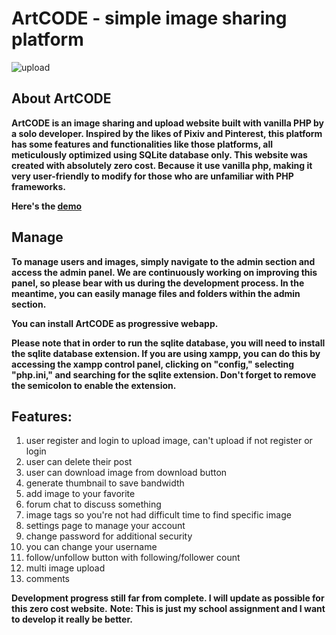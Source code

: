 
# ArtCODE - simple image sharing platform

![upload](https://test-artcode.artworldjp.repl.co/images/example/01.png)
## About ArtCODE 
**ArtCODE is an image sharing and upload website built with vanilla PHP by a solo developer.
Inspired by the likes of Pixiv and Pinterest, this platform has some features and functionalities like those platforms, all meticulously optimized using SQLite database only. This website was created with absolutely zero cost. Because it use vanilla php, making it very user-friendly to modify for those who are unfamiliar with PHP frameworks.**

**Here's the [demo](https://test-artcode.artworldjp.repl.co/)**

## Manage

**To manage users and images, simply navigate to the admin section and access the admin panel. We are continuously working on improving this panel, so please bear with us during the development process. In the meantime, you can easily manage files and folders within the admin section.**

**You can install ArtCODE as progressive webapp.**

**Please note that in order to run the sqlite database, you will need to install the sqlite database extension. If you are using xampp, you can do this by accessing the xampp control panel, clicking on "config," selecting "php.ini," and searching for the sqlite extension. Don't forget to remove the semicolon to enable the extension.**

## Features:


1. user register and login to upload image, can't upload if not register or login
2. user can delete their post
3. user can download image from download button
4. generate thumbnail to save bandwidth
5. add image to your favorite
6. forum chat to discuss something
7. image tags so you're not had difficult time to find specific image
8. settings page to manage your account
9. change password for additional security
10. you can change your username
11. follow/unfollow button with following/follower count
12. multi image upload
13. comments


**Development progress still far from complete. I will update as possible for this zero cost website.**
**Note: This is just my school assignment and I want to develop it really be better.**
